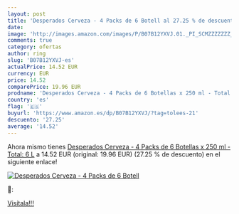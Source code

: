 ```yaml
---
layout: post
title: 'Desperados Cerveza - 4 Packs de 6 Botell al 27.25 % de descuento'
date: 
image: 'http://images.amazon.com/images/P/B07B12YXVJ.01._PI_SCMZZZZZZZ_._SL200_.jpg'
comments: true
category: ofertas
author: ring
slug: 'B07B12YXVJ-es'
actualPrice: 14.52 EUR
currency: EUR
price: 14.52
comparePrice: 19.96 EUR
prodname: 'Desperados Cerveza - 4 Packs de 6 Botellas x 250 ml - Total: 6 L'
country: 'es'
flag: '🇪🇸'
buyurl: 'https://www.amazon.es/dp/B07B12YXVJ/?tag=tolees-21'
descuento: '27.25'
average: '14.52'
---
```


Ahora mismo tienes [Desperados Cerveza - 4 Packs de 6 Botellas x 250 ml - Total: 6 L](https://www.amazon.es/dp/B07B12YXVJ/?tag=tolees-21) a 14.52 EUR (original: 19.96 EUR) (27.25 %  de descuento) en el siguiente enlace!

[![Desperados Cerveza - 4 Packs de 6 Botell](http://images.amazon.com/images/P/B07B12YXVJ.01._PI_SCMZZZZZZZ_._SL200_.jpg)](https://www.amazon.es/dp/B07B12YXVJ/?tag=tolees-21)

🔎:


[Visítala!!!](https://www.amazon.es/dp/B07B12YXVJ/?tag=tolees-21)
